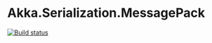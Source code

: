 # Akka.Serialization.MessagePack

[![Build status](https://ci.appveyor.com/api/projects/status/9uvd8ilxkg8dqxn3/branch/master?svg=true)](https://ci.appveyor.com/project/ravengerUA/akka-serialization-messagepack/branch/master)

